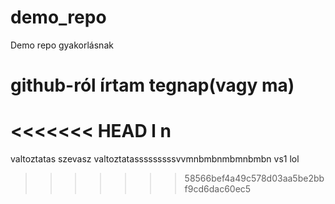# demo_repo
Demo repo gyakorlásnak
# github-ról írtam tegnap(vagy ma)
<<<<<<< HEAD
l
n
=======
valtoztatas
szevasz
valtoztatasssssssssvvmnbmbnmbmnbmbn
vs1
lol
>>>>>>> 58566bef4a49c578d03aa5be2bbf9cd6dac60ec5
